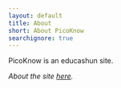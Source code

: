 ```yaml
---
layout: default
title: About
short: About PicoKnow
searchignore: true
---
```

PicoKnow is an educashun site.


_About the site [here](site.html)._